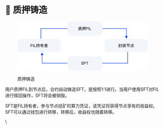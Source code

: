 # 🔨 质押铸造

<figure><img src="../.gitbook/assets/质押铸造.png" alt="" width="563"><figcaption><p>质押铸造</p></figcaption></figure>

用户质押FIL到节点后，合约自动铸造SFT，是按照1:1进行。当用户使用SFT对FIL进行赎回操作，SFT将会被销毁。

SFT是FIL持有者，参与节点挖矿的算力凭证，该凭证将获得节点享有的收益权。SFT可以通过钱包进行转移，转移后，收益权也随着转移。

\
